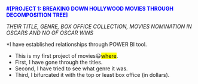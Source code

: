 <font color="blue">**#[PROJECT 1: BREAKING DOWN HOLLYWOOD MOVIES THROUGH DECOMPOSITION TREE]**</font>


*THEIR TITLE, GENRE, BOX OFFICE COLLECTION, MOVIES NOMINATION IN OSCARS AND NO OF OSCAR WINS*

*I have established relationships through POWER BI tool.


* This is my first project of movies😃<mark>where</mark>. 
* First, I have gone through the titles.
* Second, I have tried to see what genre it was.
* Third,  I bifurcated it with the top or least box office (in dollars).

